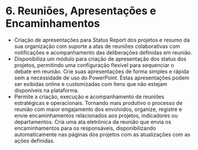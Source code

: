 # 6. Reuniões, Apresentações e Encaminhamentos

- Criação de apresentações para Status Report dos projetos e resumo da sua organização com suporte a atas de reuniões colaborativas com notificações e acompanhamento das deliberações definidas em reunião.
- Disponibiliza um módulo para criação de apresentação dos status dos projetos, permitindo uma configuração flexível para sequenciar o debate em reunião. Crie suas apresentações de forma simples e rápida sem a necessidade de uso do PowerPoint. Estas apresentações podem ser exibidas online e customizadas com itens que não estejam disponíveis na plataforma.
- Permite a criação, execução e acompanhamento de reuniões estratégicas e operacionais. Tornando mais produtivo o processo de reunião com maior engajamento dos envolvidos, organize, registre e envie encaminhamentos relacionados aos projetos, indicadores ou departamentos. Cria uma ata eletrônica da reunião que envia os encaminhamentos para os responsáveis, disponibilizando automaticamente nas páginas dos projetos com as atualizações com as ações definidas.

